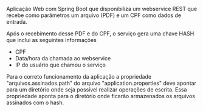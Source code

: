 Aplicação Web com Spring Boot que disponibiliza um webservice REST que recebe como parâmetros um arquivo (PDF) e um CPF como dados de entrada.

Após o recebimento desse PDF e do CPF, o serviço gera uma chave HASH que inclui as seguintes informações
- CPF
- Data/hora da chamada ao webservice
- IP do usuário que chamou o serviço

Para o correto funcionamento da aplicação a propriedade "arquivos.assinados.path" do arquivo "application.properties" deve apontar para
um diretório onde seja possível realizar operações de escrita. Essa propriedade aponta para o diretório onde ficarão armazenados
os arquivos assinados com o hash.
